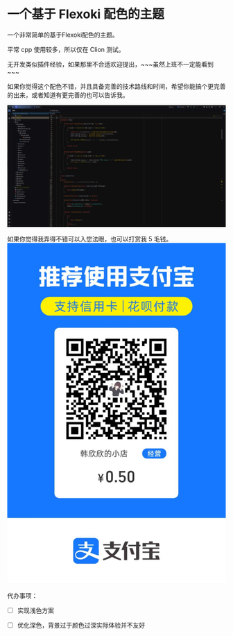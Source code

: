 # 一个基于 Flexoki 配色的主题

一个非常简单的基于Flexoki配色的主题。

平常 cpp 使用较多，所以仅在 Clion 测试。

无开发类似插件经验，如果那里不合适欢迎提出，~~~虽然上班不一定能看到 ~~~

如果你觉得这个配色不错，并且具备完善的技术路线和时间，希望你能搞个更完善的出来，或者知道有更完善的也可以告诉我。

![cpp.png](resources/pic/cpp.png)



如果你觉得我弄得不错可以入您法眼，也可以打赏我 5 毛钱。
![ailipay.png](resources/pic/ailipay.png)

代办事项：

- [ ] 实现浅色方案   
- [ ] 优化深色，背景过于颜色过深实际体验并不友好





